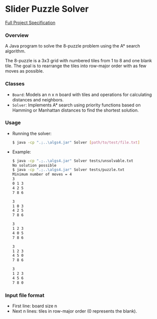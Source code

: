 # Slider Puzzle Solver

[Full Project Specification](https://coursera.cs.princeton.edu/algs4/assignments/8puzzle/specification.php)

### Overview
A Java program to solve the 8-puzzle problem using the A* search algorithm.

The 8-puzzle is a 3x3 grid with numbered tiles from 1 to 8 and one blank tile. The goal is to rearrange the tiles into row-major order with as few moves as possible. 

### Classes
- `Board`: Models an n x n board with tiles and operations for calculating distances and neighbors.
- `Solver`: Implements A* search using priority functions based on Hamming or Manhattan distances to find the shortest solution.

### Usage
- Running the solver:
    ```bash
    $ java -cp ".;..\algs4.jar" Solver [path/to/test/file.txt]
    ```
- Example:
    ```bash
    $ java -cp ".;..\algs4.jar" Solver tests/unsolvable.txt
    No solution possible
    $ java -cp ".;..\algs4.jar" Solver tests/puzzle.txt
    Minimum number of moves = 4
    3
    0 1 3
    4 2 5
    7 8 6

    3
    1 0 3
    4 2 5
    7 8 6

    3
    1 2 3
    4 0 5
    7 8 6

    3
    1 2 3
    4 5 0
    7 8 6

    3
    1 2 3
    4 5 6
    7 8 0
    ```

### Input file format
- First line: board size n
- Next n lines: tiles in row-major order (0 represents the blank).